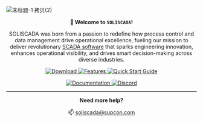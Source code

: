 ![未标题-1 拷贝(2)](https://github.com/user-attachments/assets/c7ebb96b-ce04-4096-8368-a798e307d427)

<p align="center">
  <strong>🎉 Welcome to <code>SOLISCADA</code>!</strong>
</p>

<p align="center">
  SOLISCADA was born from a passion to redefine how process control and data management drive operational excellence, fueling our mission to deliver revolutionary <a href="https://www.soliscada.com">SCADA software</a> that sparks engineering innovation, enhances operational visibility, and drives smart decision-making across diverse industries.
</p>
<p align="center">
  <a href="https://www.soliscada.com/download">
    <img src="https://img.shields.io/badge/🚀%20Download-Software-blue?style=for-the-badge&logo=download" alt="Download" />
  </a>
  <a href="https://www.soliscada.com/product">
    <img src="https://img.shields.io/badge/✨%20Explore-Features-green?style=for-the-badge&logo=appveyor" alt="Features" />
  </a>
  <a href="https://www.youtube.com/watch?v=0WPbCzIFcLw">
    <img src="https://img.shields.io/badge/▶️%20Quick%20Start-red?style=for-the-badge&logo=youtube" alt="Quick Start Guide" />
  </a>
</p>

<p align="center">
  <a href="https://www.soliscada.com/support/supportPage#documentation">
    <img src="https://img.shields.io/badge/📖%20Documentation-orange?style=for-the-badge&logo=readthedocs" alt="Documentation" />
  </a>
  <a href="https://discord.com/invite/eKvbSYqHnu">
    <img src="https://img.shields.io/badge/💬%20Community-Discord-purple?style=for-the-badge&logo=discord" alt="Discord" />
  </a>
</p>

---

<div align="center">
  <strong>Need more help?</strong>
</div>

<p align="center">
  📫  <a href="mailto:soliscada@supcon.com">soliscada@supcon.com</a>
</p>

<!---
SOLISCADA/SOLISCADA is a ✨ special ✨ repository because its `README.md` (this file) appears on your GitHub profile.
You can click the Preview link to take a look at your changes.
--->
